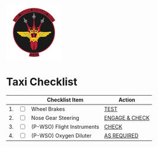 ![JTAF Logo](../../../JTAF/img/Logo.png)

# **Taxi Checklist**

| | | Checklist Item | Action |
|-|-| ---------------| -------|
|1.|  <input type="checkbox">  | Wheel Brakes | [TEST](../../../systems/flight_controls_gear/gear_ground_handling.md#wheel-brakes) |
|2.|  <input type="checkbox">  | Nose Gear Steering | [ENGAGE & CHECK](../../../cockpit/pilot/stick_seat.md#nose-wheel-steering-button) |
|3.|  <input type="checkbox">  | (P-WSO) Flight Instruments| [CHECK](../../../cockpit/pilot/flight_director_group.md#flight-director-group) |
|4.|  <input type="checkbox">  | (P-WSO) Oxygen Diluter| [AS REQUIRED](../../../cockpit/pilot/left_console/front_section.md#diluter-lever) |
